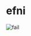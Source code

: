 # efni

![fail](https://38.media.tumblr.com/13ea3ebb29e984f48a8c6a2c3015be87/tumblr_ngib6o9Lq71tp7vcso1_400.gif)

